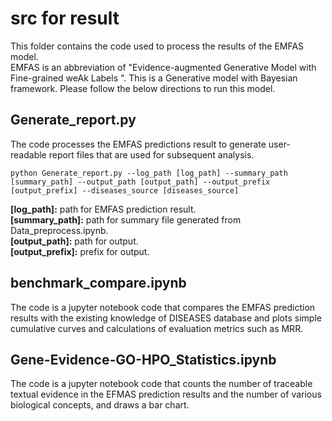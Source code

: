 # src for result  
This folder contains the code used to process the results of the EMFAS model.  
EMFAS is an abbreviation of "Evidence-augmented Generative Model with Fine-grained weAk Labels ". This is a Generative model with Bayesian framework. Please follow the below directions to run this model.  

## Generate_report.py  
The code processes the EMFAS predictions result to generate user-readable report files that are used for subsequent analysis.   
 
    python Generate_report.py --log_path [log_path] --summary_path [summary_path] --output_path [output_path] --output_prefix [output_prefix] --diseases_source [diseases_source]  
    

**\[log_path]:**  path for EMFAS prediction result.  
**\[summary_path]:** path for summary file generated from Data_preprocess.ipynb.  
**\[output_path]:** path for output.   
**\[output_prefix]:** prefix for output.  

## benchmark_compare.ipynb
The code is a jupyter notebook code that compares the EMFAS prediction results with the existing knowledge of DISEASES database and plots simple cumulative curves and calculations of evaluation metrics such as MRR.  

## Gene-Evidence-GO-HPO_Statistics.ipynb
The code is a jupyter notebook code that counts the number of traceable textual evidence in the EFMAS prediction results and the number of various biological concepts, and draws a bar chart.  

